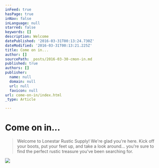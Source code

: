 ```yaml
---
inFeed: true
hasPage: true
inNav: false
inLanguage: null
starred: false
keywords: []
description: Welcome
datePublished: '2016-03-31T00:13:24.730Z'
dateModified: '2016-03-31T00:13:21.225Z'
title: Come on in...
author: []
sourcePath: _posts/2016-03-30-cmon-in.md
published: true
authors: []
publisher:
  name: null
  domain: null
  url: null
  favicon: null
url: come-on-in/index.html
_type: Article

---
```

# Come on in...

> Welcome to Lonestar Rustic Supply! We're glad you're here. Kick off your boots, put your feet up, and take a look around... you're sure to find the perfect rustic treasure you've been searching for. 

![](https://the-grid-user-content.s3-us-west-2.amazonaws.com/3feccdb1-bc96-42b9-9d98-d06d6d361b99.jpg)